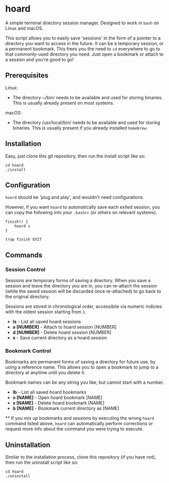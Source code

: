 # hoard

A simple terminal directory session manager. Designed to work in `bash` on Linux and macOS.

This script allows you to easily save 'sessions' in the form of a pointer to a directory you want to access in the future. It can be a temporary session, or a permanent bookmark. This frees you the need to `cd` everywhere to go to that commonly-used directory you need. Just open a bookmark or attach to a session and you're good to go!


## Prerequisites

Linux:
- The directory ~/bin/ needs to be available and used for storing binaries. This is usually already present on most systems.

macOS:
- The directory /usr/local/bin/ needs to be available and used for storing binaries. This is usually present if you already installed `homebrew`.


## Installation
Easy, just clone this git repository, then run the install script like so:
```
cd hoard
./install
```

## Configuration
`hoard` should be 'plug and play', and wouldn't need configurations.

However, if you want `hoard` to automatically save each exited session, you can copy the following into your `.bashrc` (or others on relevant systems).

```
finish() {
    hoard s
}

trap finish EXIT
```

## Commands
### Session Control
Sessions are temporary forms of saving a directory. When you save a session and leave the directory you are in, you can re-attach the session (while the saved session will be discarded once re-attached) to go back to the original directory.

Sessions are stored in chronological order, accessibile via numeric indicies with the oldest session starting from `1`.

- **ls** - List all saved hoard sessions
- **a [NUMBER]** - Attach to hoard session [NUMBER]
- **d [NUMBER]** - Delete hoard session [NUMBER]
- **s** - Save current directory as a hoard session

### Bookmark Control
Bookmarks are permanent forms of saving a directory for future use, by using a reference name. This allows you to open a bookmark to jump to a directory at anytime until you delete it.

Bookmark names can be any string you like, but cannot start with a number.

- **lb** - List all saved hoard bookmarks
- **o [NAME]** - Open hoard bookmark [NAME]
- **x [NAME]** - Delete hoard bookmark [NAME]
- **b [NAME]** - Bookmark current directory as [NAME]

\*\* If you mix up bookmarks and sessions by executing the wrong `hoard` command listed above, `hoard` can automatically perform corrections or request more info about the command you were trying to execute.

## Uninstallation
Similar to the installation process, clone this repository (if you have not), then run the uninstall script like so:
```
cd hoard
./uninstall
```

